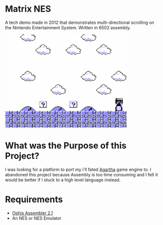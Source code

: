 # Matrix NES

A tech demo made in 2012 that demonstrates multi-directional scrolling on the Nintendo Entertainment System.
Written in 6502 assembly.

<img src="https://raw.githubusercontent.com/JohnnyLdeAlba/matrix-nes/main/matrix-nes-1008201701.png" alt="" style="width: 400px;"/>

# What was the Purpose of this Project?

I was looking for a platform to port my i'll fated [Agartha](https://github.com/JohnnyLdeAlba/agartha-flash) game engine to. I abandoned this project because Assembly is too time consuming and I felt it would be better if I stuck to a high level language instead. 

# Requirements

- [Ophis Assembler 2.1](https://michaelcmartin.github.io/Ophis/)
- An NES or NES Emulator
